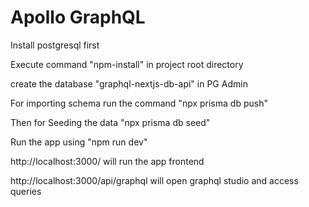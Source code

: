 # Apollo GraphQL

Install postgresql first

Execute command "npm-install"  in project root directory

create the database "graphql-nextjs-db-api" in PG Admin

For importing schema run the command "npx prisma db push"

Then for Seeding the data "npx prisma db seed"

Run the app using "npm run dev" 

http://localhost:3000/ will run the app frontend

http://localhost:3000/api/graphql will open graphql studio and access queries
